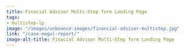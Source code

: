 ```yaml
---
title: Finacial Advisor Multi-Step form Landing Page
tags:
- multistep-lp
image: "/images/unbounce-images/financial-advisor-multistep.jpg"
link: "/case-mogul-report/"
image-alt-title: Finacial Advisor Multi-Step form Landing Page
---
```



